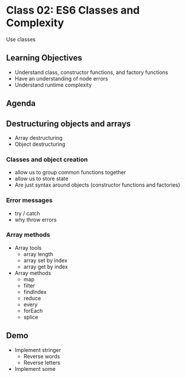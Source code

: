 # Class 02: ES6 Classes and Complexity

Use classes

## Learning Objectives

* Understand class, constructor functions, and factory functions
* Have an understanding of node errors
* Understand runtime complexity

## Agenda

## Destructuring objects and arrays

* Array destructuring
* Object destructuring 

### Classes and object creation

* allow us to group common functions together
* allow us to store state 
* Are just syntax around objects (constructor functions and factories)

### Error messages

* try / catch
* why throw errors

### Array methods

* Array tools
    * array length
    * array set by index
    * array get by index
* Array methods
    * map
    * filter
    * findIndex
    * reduce
    * every
    * forEach
    * splice 

## Demo

* Implement stringer
    * Reverse words
    * Reverse letters
* Implement some
